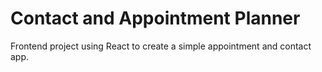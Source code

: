 # Contact and Appointment Planner

Frontend project using React to create a simple appointment and contact app.
